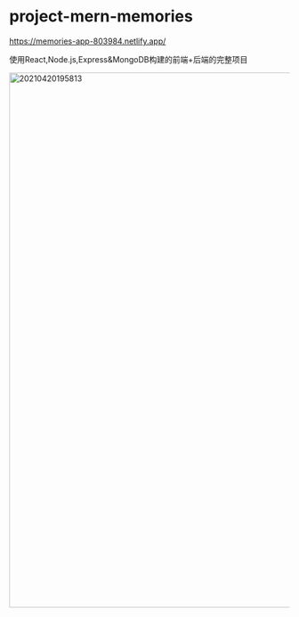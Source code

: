 # project-mern-memories
https://memories-app-803984.netlify.app/

使用React,Node.js,Express&MongoDB构建的前端+后端的完整项目

<img width="960" alt="20210420195813" src="https://user-images.githubusercontent.com/58740404/115392215-e4ff9c00-a212-11eb-8dde-c13d57a5a31d.png">
